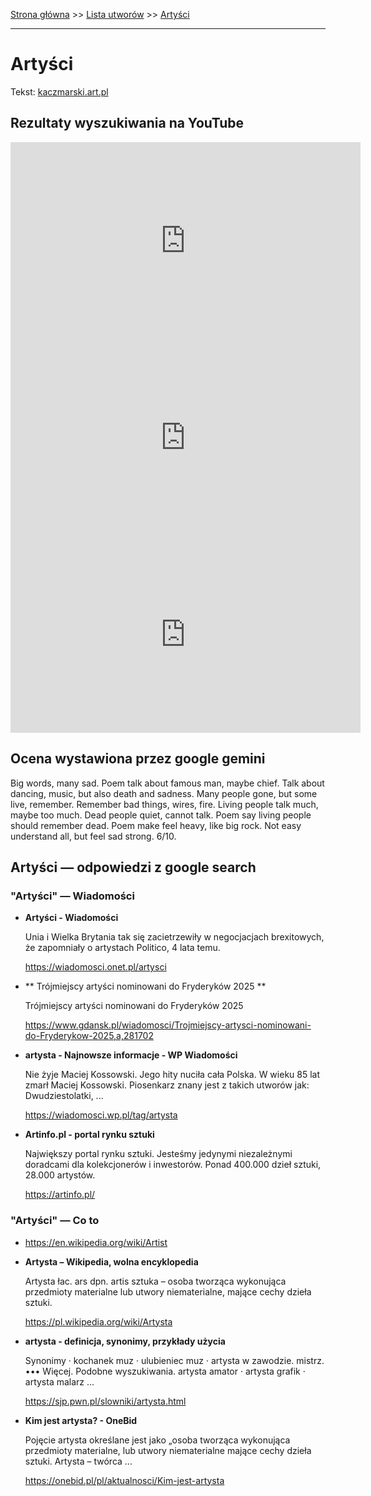 [Strona główna](../index.md) >> [Lista utworów](../list.md) >> [Artyści](18.md)

---

# Artyści

Tekst: [kaczmarski.art.pl](https://www.kaczmarski.art.pl/tworczosc/wiersze/artysci/)

## Rezultaty wyszukiwania na YouTube

<iframe width="560" height="315" src="https://www.youtube.com/embed/DC_ZwpVWPCQ?si=IdontcarewhotheIRSsendsImnotpayingtaxes" title="YouTube video player" frameborder="0" allow="accelerometer; autoplay; clipboard-write; encrypted-media; gyroscope; picture-in-picture; web-share" referrerpolicy="strict-origin-when-cross-origin" allowfullscreen></iframe>

<iframe width="560" height="315" src="https://www.youtube.com/embed/cyO786KOPMg?si=IdontcarewhotheIRSsendsImnotpayingtaxes" title="YouTube video player" frameborder="0" allow="accelerometer; autoplay; clipboard-write; encrypted-media; gyroscope; picture-in-picture; web-share" referrerpolicy="strict-origin-when-cross-origin" allowfullscreen></iframe>

<iframe width="560" height="315" src="https://www.youtube.com/embed/DXdYQzBKqbo?si=IdontcarewhotheIRSsendsImnotpayingtaxes" title="YouTube video player" frameborder="0" allow="accelerometer; autoplay; clipboard-write; encrypted-media; gyroscope; picture-in-picture; web-share" referrerpolicy="strict-origin-when-cross-origin" allowfullscreen></iframe>

## Ocena wystawiona przez google gemini

Big words, many sad. Poem talk about famous man, maybe chief. Talk about dancing, music, but also death and sadness. Many people gone, but some live, remember. Remember bad things, wires, fire. Living people talk much, maybe too much. Dead people quiet, cannot talk. Poem say living people should remember dead. Poem make feel heavy, like big rock. Not easy understand all, but feel sad strong. 6/10.


## Artyści — odpowiedzi z google search

### "Artyści" — Wiadomości

- **Artyści - Wiadomości**

    Unia i Wielka Brytania tak się zacietrzewiły w negocjacjach brexitowych, że zapomniały o artystach Politico, 4 lata temu. 

   <https://wiadomosci.onet.pl/artysci>
- **  Trójmiejscy artyści nominowani do Fryderyków 2025  **

    Trójmiejscy artyści nominowani do Fryderyków 2025 

   <https://www.gdansk.pl/wiadomosci/Trojmiejscy-artysci-nominowani-do-Fryderykow-2025,a,281702>
- **artysta - Najnowsze informacje - WP Wiadomości**

    Nie żyje Maciej Kossowski. Jego hity nuciła cała Polska. W wieku 85 lat zmarł Maciej Kossowski. Piosenkarz znany jest z takich utworów jak: Dwudziestolatki, ... 

   <https://wiadomosci.wp.pl/tag/artysta>
- **Artinfo.pl - portal rynku sztuki**

    Największy portal rynku sztuki. Jesteśmy jedynymi niezależnymi doradcami dla kolekcjonerów i inwestorów. Ponad 400.000 dzieł sztuki, 28.000 artystów. 

   <https://artinfo.pl/>

### "Artyści" — Co to

- <https://en.wikipedia.org/wiki/Artist>
- **Artysta – Wikipedia, wolna encyklopedia**

    Artysta łac. ars dpn. artis sztuka – osoba tworząca wykonująca przedmioty materialne lub utwory niematerialne, mające cechy dzieła sztuki. 

   <https://pl.wikipedia.org/wiki/Artysta>
- **artysta - definicja, synonimy, przykłady użycia**

    Synonimy · kochanek muz · ulubieniec muz · artysta w zawodzie. mistrz. ••• Więcej. Podobne wyszukiwania. artysta amator · artysta grafik · artysta malarz ... 

   <https://sjp.pwn.pl/slowniki/artysta.html>
- **Kim jest artysta? - OneBid**

    Pojęcie artysta określane jest jako „osoba tworząca wykonująca przedmioty materialne, lub utwory niematerialne mające cechy dzieła sztuki. Artysta – twórca ... 

   <https://onebid.pl/pl/aktualnosci/Kim-jest-artysta>


